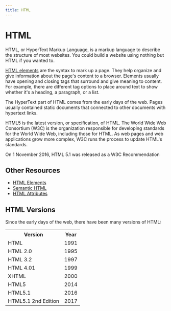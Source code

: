 ```yaml
---
title: HTML
---
```

# HTML

HTML, or HyperText Markup Language, is a markup language to describe the structure of most websites. You could build a website using nothing but HTML if you wanted to.

[HTML elements](#) are the syntax to mark up a page. They help organize and give information about the page's content to a browser. Elements usually have opening and closing tags that surround and give meaning to content. For example, there are different tag options to place around text to show whether it's a heading, a paragraph, or a list.

The HyperText part of HTML comes from the early days of the web. Pages usually contained static documents that connected to other documents with hypertext links.

HTML5 is the latest version, or specification, of HTML. The World Wide Web Consortium (W3C) is the organization responsible for developing standards for the World Wide Web, including those for HTML. As web pages and web applications grow more complex, W3C runs the process to update HTML's standards.

On 1 November 2016, HTML 5.1 was released as a W3C Recommendation

## Other Resources

- [HTML Elements](https://github.com/freeCodeCamp/guides/tree/master/src/pages/html/elements)
- [Semantic HTML](https://github.com/freeCodeCamp/guides/tree/master/src/pages/html/semantic-html-elements)
- [HTML Attributes](https://github.com/freeCodeCamp/guides/tree/master/src/pages/html/attributes)
<h2>HTML Versions</h2>
<p>Since the early days of the web, there have been many versions of HTML:</p>
<table class="w3-table-all notranslate">
  <tr>
    <th>Version</th>
    <th>Year</th>
  </tr>
  <tr>
    <td>HTML</td>
    <td>1991</td>
  </tr>
  <tr>
    <td>HTML 2.0</td>
    <td>1995</td>
  </tr>
  <tr>
    <td>HTML 3.2</td>
    <td>1997</td>
  </tr>
  <tr>
    <td>HTML 4.01</td>
    <td>1999</td>
  </tr>
  <tr>
    <td>XHTML</td>
    <td>2000</td>
  </tr>
  <tr>
    <td>HTML5</td>
    <td>2014</td>
  </tr>
  <tr>
    <td>HTML5.1</td>
    <td>2016</td>
  </tr>
  <tr>
    <td>HTML5.1 2nd Edition</td>
    <td>2017</td>
  </tr>
</table>

